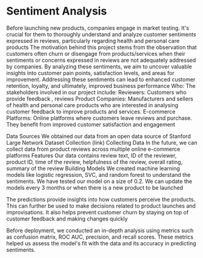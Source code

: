 # Sentiment Analysis
 Before launching new products, companies engage 
in market testing. It's crucial for them to thoroughly 
understand and analyze customer sentiments expressed in 
reviews, particularly regarding health and personal care 
products
The motivation behind this project stems from the 
observation that customers often churn or disengage from 
products/services when their sentiments or concerns 
expressed in reviews are not adequately addressed by 
companies. By analyzing these sentiments, we aim to 
uncover valuable insights into customer pain points, 
satisfaction levels, and areas for improvement. Addressing 
these sentiments can lead to enhanced customer retention, 
loyalty, and ultimately, improved business performance
Who: The stakeholders involved in our project include:
Reviewers: Customers who provide feedback , reviews 
Product Companies: Manufacturers and sellers of health 
and personal care products who are interested in analysing
customer feedback to improve products and services.
E-commerce Platforms: Online platforms where
customers leave reviews and purchase. They benefit from 
improved customer satisfaction and engagement

Data Sources
We obtained our data from an open data source of Stanford 
Large Network Dataset Collection (link)
Collecting Data
In the future, we can collect data from product reviews 
across multiple online e-commerce platforms
Features
Our data contains review text, ID of the reviewer, product 
ID, time of the review, helpfulness of the review, overall 
rating, summary of the review
Building Models
We created machine learning models like logistic 
regression, SVC, and random forest to understand the 
sentiments. We have tested our model on a size of 0.2. We 
can update the models every 3 months or when there is a 
new product to be launched


The predictions provide insights into how customers 
perceive the products. This can further be used to make 
decisions related to product launches and improvisations. It 
also helps prevent customer churn by staying on top of 
customer feedback and making changes quickly


Before deployment, we conducted an in-depth analysis 
using metrics such as confusion matrix, ROC AUC, 
precision, and recall scores. These metrics helped us 
assess the model's fit with the data and its accuracy in 
predicting sentiments.
